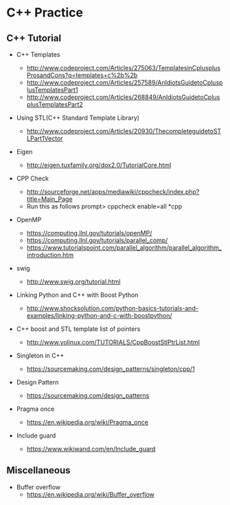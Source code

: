 # C++ Practice

## C++ Tutorial
* C++ Templates 
    * http://www.codeproject.com/Articles/275063/TemplatesinCplusplusProsandCons?q=templates+c%2b%2b 
    * http://www.codeproject.com/Articles/257589/AnIdiotsGuidetoCplusplusTemplatesPart1 
    * http://www.codeproject.com/Articles/268849/AnIdiotsGuidetoCplusplusTemplatesPart2 
    
* Using STL(C++ Standard Template Library) 
    * http://www.codeproject.com/Articles/20930/ThecompleteguidetoSTLPart1Vector
    
* Eigen 
    * http://eigen.tuxfamily.org/dox2.0/TutorialCore.html 
    
* CPP Check 
    * http://sourceforge.net/apps/mediawiki/cppcheck/index.php?title=Main_Page 
    * Run this as follows prompt> cppcheck enable=all *cpp 

* OpenMP
    * https://computing.llnl.gov/tutorials/openMP/
    * https://computing.llnl.gov/tutorials/parallel_comp/
    * https://www.tutorialspoint.com/parallel_algorithm/parallel_algorithm_introduction.htm
    
* swig 
    * http://www.swig.org/tutorial.html
	
* Linking Python and C++ with Boost Python
    * http://www.shocksolution.com/python-basics-tutorials-and-examples/linking-python-and-c-with-boostpython/
    
* C++ boost and STL template list of pointers 
    * http://www.yolinux.com/TUTORIALS/CppBoostStlPtrList.html

* Singleton in C++
    * https://sourcemaking.com/design_patterns/singleton/cpp/1
 
* Design Pattern
    * https://sourcemaking.com/design_patterns
 
* Pragma once
    * https://en.wikipedia.org/wiki/Pragma_once

* Include guard
    * https://www.wikiwand.com/en/Include_guard

## Miscellaneous
* Buffer overflow
    * https://en.wikipedia.org/wiki/Buffer_overflow
